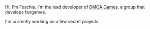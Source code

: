 Hi, I'm Fuschia. I'm the lead developer of [DMCA Games](https://github.com/DMCA-Games), a group that develops fangames.

I'm currently working on a few secret projects.
